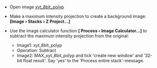 - Open image [xyt_8bit_polyp](https://github.com/NEUBIAS/training-resources/raw/master/image_data/xyt_8bit_polyp.tif)
- Make a maximum intensity projection to create a background image:
  **[Image › Stacks › Z Project...]**
- Use the image calculator function **[ Process › Image Calculator...]** to subtract the maximum intensity projection from the original:

    - Image1: xyt_8bit_polyp
    - Operation: Subtract
    - Image2: MAX_xyt_8bit_polyp
        and tick 'create new window' and '32-bit float result'. Say 'yes' to the 'Process entire stack'-message.
